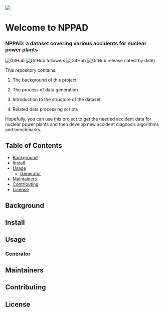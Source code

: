 ![](https://github.com/qiben-jy/NuclearPowerPlantAccidentData/blob/610d37d01616c25daf8e25b38c5e21ace905d866/LOGO.png)
# Welcome to NPPAD
### NPPAD: a dataset covering various accidents for nuclear power plants

![GitHub](https://img.shields.io/github/languages/count/qiben-jy/NuclearPowerPlantAccidentData)
![GitHub followers](https://img.shields.io/github/followers/qiben-jy?style=social)
![GitHub](https://img.shields.io/github/watchers/qiben-jy/NuclearPowerPlantAccidentData?style=social)
![GitHub release (latest by date)](https://img.shields.io/github/v/release/qiben-jy/NuclearPowerPlantAccidentData)

This repository contains:

1. The background of this project

2. The process of data generation

3. Introduction to the structure of the dataset

4. Related data processing scripts

Hopefully, you can use this project to get the needed accident data for nuclear power plants and then develop new accident diagnosis algorithms and benchmarks.

## Table of Contents

- [Background](#Background)
- [Install](#Install)
- [Usage](#Usage)
  - [Generator](#Generator)
- [Maintainers](#Maintainers)
- [Contributing](#Contributing)
- [License](#License)

## Background

## Install

## Usage

### Generator

## Maintainers

## Contributing

## License
